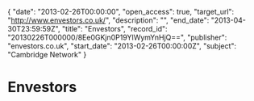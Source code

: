{
  "date": "2013-02-26T00:00:00", 
  "open_access": true, 
  "target_url": "http://www.envestors.co.uk/", 
  "description": "", 
  "end_date": "2013-04-30T23:59:59Z", 
  "title": "Envestors", 
  "record_id": "20130226T000000/8Ee0GKjn0P19YIWymYnHjQ==", 
  "publisher": "envestors.co.uk", 
  "start_date": "2013-02-26T00:00:00Z", 
  "subject": "Cambridge Network"
}

# Envestors

